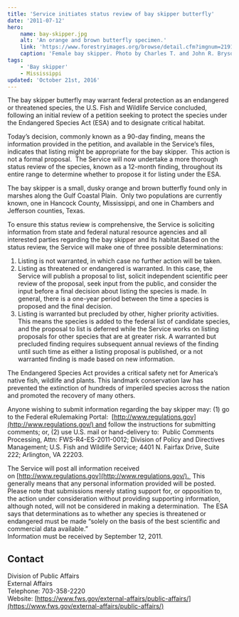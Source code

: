 ```yaml
---
title: 'Service initiates status review of bay skipper butterfly'
date: '2011-07-12'
hero:
    name: bay-skipper.jpg
    alt: 'An orange and brown butterfly specimen.'
    link: 'https://www.forestryimages.org/browse/detail.cfm?imgnum=2191055'
    caption: 'Female bay skipper. Photo by Charles T. and John R. Bryson <a href=\"http://creativecommons.org/licenses/by/3.0/us/deed.en\">CC BY 3.0 us</a>, <a href=\"https://www.forestryimages.org/browse/detail.cfm?imgnum=2191055\">via Wikimedia Commons</a>.'
tags:
    - 'Bay skipper'
    - Mississippi
updated: 'October 21st, 2016'
---
```


The bay skipper butterfly may warrant federal protection as an endangered or threatened species, the U.S. Fish and Wildlife Service concluded, following an initial review of a petition seeking to protect the species under the Endangered Species Act (ESA) and to designate critical habitat.

Today’s decision, commonly known as a 90-day finding, means the information provided in the petition, and available in the Service’s files, indicates that listing might be appropriate for the bay skipper.  This action is not a formal proposal.  The Service will now undertake a more thorough status review of the species, known as a 12-month finding, throughout its entire range to determine whether to propose it for listing under the ESA.

The bay skipper is a small, dusky orange and brown butterfly found only in marshes along the Gulf Coastal Plain.  Only two populations are currently known, one in Hancock County, Mississippi, and one in Chambers and Jefferson counties, Texas.    

To ensure this status review is comprehensive, the Service is soliciting information from state and federal natural resource agencies and all interested parties regarding the bay skipper and its habitat.Based on the status review, the Service will make one of three possible determinations:

 1. Listing is not warranted, in which case no further action will be taken.
 2. Listing as threatened or endangered is warranted. In this case, the Service will publish a proposal to list, solicit independent scientific peer review of the proposal, seek input from the public, and consider the input before a final decision about listing the species is made. In general, there is a one-year period between the time a species is proposed and the final decision.
 3. Listing is warranted but precluded by other, higher priority activities. This means the species is added to the federal list of candidate species, and the proposal to list is deferred while the Service works on listing proposals for other species that are at greater risk. A warranted but precluded finding requires subsequent annual reviews of the finding until such time as either a listing proposal is published, or a not warranted finding is made based on new information.

The Endangered Species Act provides a critical safety net for America’s native fish, wildlife and plants. This landmark conservation law has prevented the extinction of hundreds of imperiled species across the nation and promoted the recovery of many others.

Anyone wishing to submit information regarding the bay skipper may: (1) go to the Federal eRulemaking Portal:  [http://www.regulations.gov](http://www.regulations.gov/) and follow the instructions for submitting comments; or, (2) use U.S. mail or hand-delivery to:  Public Comments Processing, Attn: FWS-R4-ES-2011-0012; Division of Policy and Directives Management; U.S. Fish and Wildlife Service; 4401 N. Fairfax Drive, Suite 222; Arlington, VA 22203. 

The Service will post all information received on [http://www.regulations.gov](http://www.regulations.gov/).  This generally means that any personal information provided will be posted.  
Please note that submissions merely stating support for, or opposition to, the action under consideration without providing supporting information, although noted, will not be considered in making a determination.  The ESA says that determinations as to whether any species is threatened or endangered must be made “solely on the basis of the best scientific and commercial data available.”  
Information must be received by September 12, 2011.

## Contact

Division of Public Affairs  
External Affairs  
Telephone: 703-358-2220  
Website: [https://www.fws.gov/external-affairs/public-affairs/](https://www.fws.gov/external-affairs/public-affairs/)
